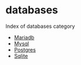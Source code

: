# databases

Index of databases category

- [Mariadb](mariadb.md)
- [Mysql](mysql.md)
- [Postgres](postgres.md)
- [Sqlite](sqlite.md)

